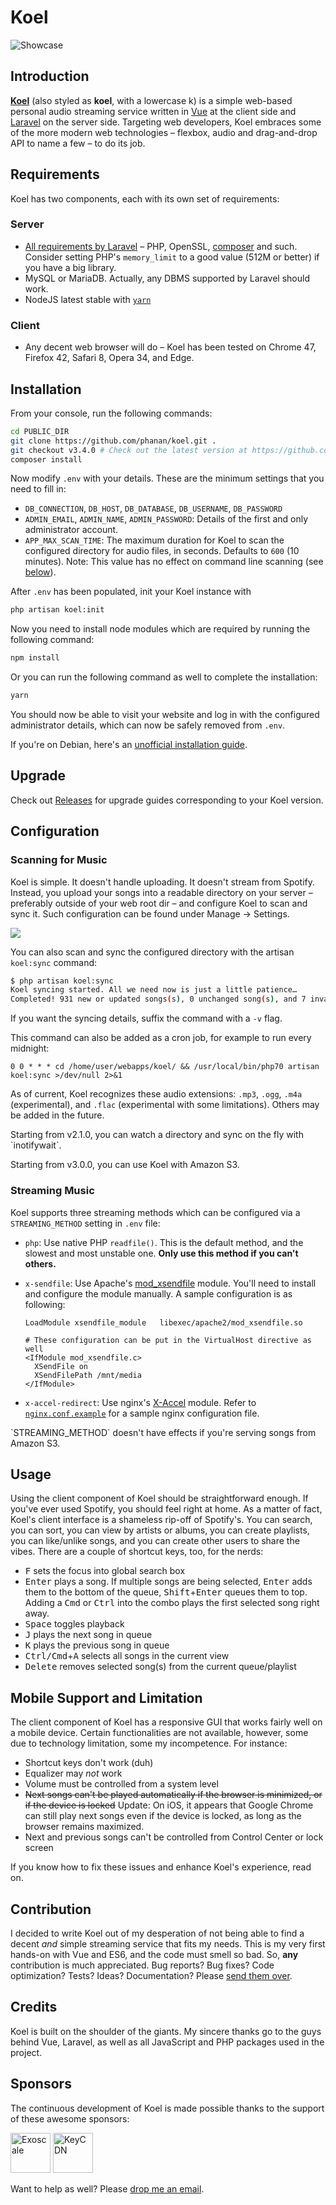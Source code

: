 # Koel

![Showcase](https://koel.phanan.net/dist/img/showcase.png)

## Introduction

[**Koel**](https://koel.phanan.net) (also styled as **koel**, with a lowercase k) is a simple web-based personal audio streaming service written in [Vue](https://vuejs.org/) at the client side and [Laravel](https://laravel.com/) on the server side. Targeting web developers, Koel embraces some of the more modern web technologies – flexbox, audio and drag-and-drop API to name a few – to do its job.

## Requirements

Koel has two components, each with its own set of requirements:

### Server
* [All requirements by Laravel](https://laravel.com/docs/5.4/installation#server-requirements) – PHP, OpenSSL, [composer](https://getcomposer.org/) and such. Consider setting PHP's `memory_limit` to a good value (512M or better) if you have a big library.
* MySQL or MariaDB. Actually, any DBMS supported by Laravel should work.
* NodeJS latest stable with [`yarn`](https://yarnpkg.com)

### Client
* Any decent web browser will do – Koel has been tested on Chrome 47, Firefox 42, Safari 8, Opera 34, and Edge.

## Installation
From your console, run the following commands:

```bash
cd PUBLIC_DIR
git clone https://github.com/phanan/koel.git .
git checkout v3.4.0 # Check out the latest version at https://github.com/phanan/koel/releases
composer install
```

Now modify `.env` with your details. These are the minimum settings that you need to fill in:

* `DB_CONNECTION`, `DB_HOST`, `DB_DATABASE`, `DB_USERNAME`, `DB_PASSWORD`
* `ADMIN_EMAIL`, `ADMIN_NAME`, `ADMIN_PASSWORD`: Details of the first and only administrator account.
* `APP_MAX_SCAN_TIME`: The maximum duration for Koel to scan the configured directory for audio files, in seconds. Defaults to `600` (10 minutes). Note: This value has no effect on command line scanning (see [below](#scanning-for-music)).

After `.env` has been populated, init your Koel instance with

```bash
php artisan koel:init
```

Now you need to install node modules which are required by running the following command:

```bash
npm install
```

Or you can run the following command as well to complete the installation:

```bash
yarn
```
You should now be able to visit your website and log in with the configured administrator details, which can now be safely removed from `.env`.

If you're on Debian, here's an [unofficial installation guide](https://gist.github.com/bplower/613a99156d603abac083).

## Upgrade

Check out [Releases](https://github.com/phanan/koel/releases) for upgrade guides corresponding to your Koel version.

## Configuration

### Scanning for Music
Koel is simple. It doesn't handle uploading. It doesn't stream from Spotify. Instead, you upload your songs into a readable directory on your server – preferably outside of your web root dir – and configure Koel to scan and sync it. Such configuration can be found under Manage -> Settings.

![](https://koel.phanan.net/dist/img/settings.png)

You can also scan and sync the configured directory with the artisan `koel:sync` command:

```bash
$ php artisan koel:sync
Koel syncing started. All we need now is just a little patience…
Completed! 931 new or updated songs(s), 0 unchanged song(s), and 7 invalid file(s).
```

If you want the syncing details, suffix the command with a `-v` flag.

This command can also be added as a cron job, for example to run every midnight:
```
0 0 * * * cd /home/user/webapps/koel/ && /usr/local/bin/php70 artisan koel:sync >/dev/null 2>&1
```

As of current, Koel recognizes these audio extensions: `.mp3`, `.ogg`, `.m4a` (experimental), and `.flac` (experimental with some limitations). Others may be added in the future.

<p class="tip">Starting from v2.1.0, you can <a router-link="/watch">watch a directory</a> and sync on the fly with `inotifywait`.</p>

<p class="tip">Starting from v3.0.0, you can <a router-link="/aws-s3">use Koel with Amazon S3</a>.</p>

### Streaming Music

Koel supports three streaming methods which can be configured via a `STREAMING_METHOD` setting in `.env` file:

* `php`: Use native PHP `readfile()`. This is the default method, and the slowest and most unstable one. **Only use this method if you can't others.**
* `x-sendfile`: Use Apache's [mod_xsendfile](https://tn123.org/mod_xsendfile/) module. You'll need to install and configure the module manually. A sample configuration is as following:

    ``` apacheconf
    LoadModule xsendfile_module   libexec/apache2/mod_xsendfile.so

    # These configuration can be put in the VirtualHost directive as well
    <IfModule mod_xsendfile.c>
      XSendFile on
      XSendFilePath /mnt/media
    </IfModule>
    ```

* `x-accel-redirect`: Use nginx's [X-Accel](https://www.nginx.com/resources/wiki/start/topics/examples/x-accel/) module. Refer to [`nginx.conf.example`](https://github.com/phanan/koel/blob/master/nginx.conf.example) for a sample nginx configuration file.

<p class="warning">`STREAMING_METHOD` doesn't have effects if you're serving songs from Amazon S3.</p>

## Usage

Using the client component of Koel should be straightforward enough. If you've ever used Spotify, you should feel right at home. As a matter of fact, Koel's client interface is a shameless rip-off of Spotify's. You can search, you can sort, you can view by artists or albums, you can create playlists, you can like/unlike songs, and you can create other users to share the vibes. There are a couple of shortcut keys, too, for the nerds:

* <kbd>F</kbd> sets the focus into global search box
* <kbd>Enter</kbd> plays a song. If multiple songs are being selected, <kbd>Enter</kbd> adds them to the bottom of the queue, <kbd>Shift</kbd>+<kbd>Enter</kbd> queues them to top. Adding a <kbd>Cmd</kbd> or <kbd>Ctrl</kbd> into the combo plays the first selected song right away.
* <kbd>Space</kbd> toggles playback
* <kbd>J</kbd> plays the next song in queue
* <kbd>K</kbd> plays the previous song in queue
* <kbd>Ctrl/Cmd</kbd>+<kbd>A</kbd> selects all songs in the current view
* <kbd>Delete</kbd> removes selected song(s) from the current queue/playlist

## Mobile Support and Limitation

The client component of Koel has a responsive GUI that works fairly well on a mobile device. Certain functionalities are not available, however, some due to technology limitation, some my incompetence. For instance:

* Shortcut keys don't work (duh)
* Equalizer may *not* work
* Volume must be controlled from a system level
* ~~Next songs can't be played automatically if the browser is minimized, or if the device is locked~~ Update: On iOS, it appears that Google Chrome can still play next songs even if the device is locked, as long as the browser remains maximized.
* Next and previous songs can't be controlled from Control Center or lock screen

If you know how to fix these issues and enhance Koel's experience, read on.

## Contribution

I decided to write Koel out of my desperation of not being able to find a decent _and_ simple streaming service that fits my needs. This is my very first hands-on with Vue and ES6, and the code must smell so bad. So, **any** contribution is much appreciated. Bug reports? Bug fixes? Code optimization? Tests? Ideas? Documentation? Please [send them over](https://github.com/phanan/koel/issues/new). 

## Credits

Koel is built on the shoulder of the giants. My sincere thanks go to the guys behind Vue, Laravel, as well as all JavaScript and PHP packages used in the project.

## Sponsors

The continuous development of Koel is made possible thanks to the support of these awesome sponsors:

<a href="https://www.exoscale.ch/"><img src="img/exoscale.png" alt="Exoscale" height="64"></a>
<a href="https://www.keycdn.com/?a=11519"><img src="img/keycdn.png" alt="KeyCDN" height="64"></a>

Want to help as well? Please <a href="mailto:me@phanan.net">drop me an email</a>.
